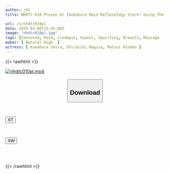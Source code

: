 ```yaml
---
author: j91
title: NHDTC-010 Proven At Ikebukuro Maid Reflexology Store! Using The Voice Of The Back Option That Can Be Heard From Next Door, I Seduced The Cold-hearted Cast And Creampied Them

url: /v/nhdtc010pl
date: 2025-01-08T15:45:00Z
image: "nhdtc010pl.jpg"
tags: [Censored, Maid, Creampie, Voyeur, Squirting, Breasts, Massage	]
maker: [ Natural High  ]
actress: [ Kuwahara Seira, Shiraishi Nagisa, Matsui Hinako ]
---
```



{{< rawhtml >}}

<div class="video" data-videoid="ZozXjLeJ1XCyZ4">
    <a href="javascript:;">
        <img src="/v/nhdtc010pl/nhdtc010pl.jpg" width="WIDTH" height="HEIGHT" alt="nhdtc010pl.mp4" loading="lazy">
    </a>
</div>

<script type="text/javascript" src="https://j91.asia/asset/on-demand-st.js"></script>

<br>
  <link rel="stylesheet" href="https://j91.asia/asset/bs5.css">
  
  <center>
  <button class="btn btn-primary" type="button" data-bs-toggle="collapse" data-bs-target=".multi-collapse" aria-expanded="false" aria-controls="multiCollapseExample1 multiCollapseExample2"><h2>Download</h2></button></center>
</p>
<div class="row">
  <div class="col">
    <div class="collapse multi-collapse" id="multiCollapseExample1">
      <div class="card card-body">
	      	      <br>
<div class="buttons">  
<p><a href="/v/nhdtc010pl/st.html" target="_blank"><button class="btn-hover color-3"><i class="fa fa-download"></i> ST</button></a></p></div>
    </div>
  </div>
</div>
  <div class="col">
    <div class="collapse multi-collapse" id="multiCollapseExample2">
      <div class="card card-body">
	      <br>
<div class="buttons">
<p><a href="/v/nhdtc010pl/sw.html" target="_blank"><button class="btn-hover color-2"><i class="fa fa-download"></i> SW</button></a></p></div>
<br><br>
      </div>
    </div>
  </div>
</div>

{{< /rawhtml >}}